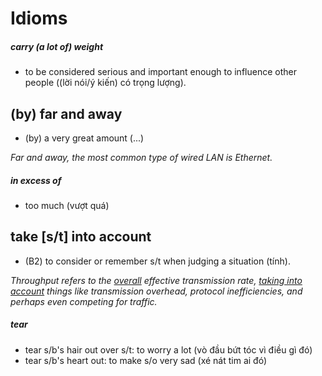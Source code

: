 # Idioms
##### carry (a lot of) weight
- to be considered serious and important enough to influence other people ((lời nói/ý kiến) có trọng lượng).
## (by) far and away
- (by) a very great amount (...)

*Far and away, the most common type of wired LAN is Ethernet.*
##### in excess of
- too much (vượt quá)
## take \[s/t\] into account
- (B2) to consider or remember s/t when judging a situation (tính).

*Throughput refers to the [overall](b.md#overall) effective transmission rate, [taking into account](i.md#take-st-into-account) things like transmission overhead, protocol inefficiencies, and perhaps even competing for traffic.*
##### tear
- tear s/b's hair out over s/t: to worry a lot (vò đầu bứt tóc vì điều gì đó)
- tear s/b's heart out: to make s/o very sad (xé nát tim ai đó)


